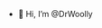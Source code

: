 - 👋 Hi, I’m @DrWoolly

<!---
DrWoolly/DrWoolly is a ✨ special ✨ repository because its `README.md` (this file) appears on your GitHub profile.
You can click the Preview link to take a look at your changes.
--->
